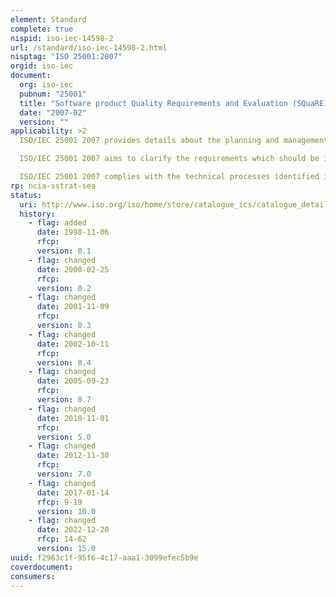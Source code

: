 ```yaml
---
element: Standard
complete: true
nispid: iso-iec-14598-2
url: /standard/iso-iec-14598-2.html
nisptag: "ISO 25001:2007"
orgid: iso-iec
document:
  org: iso-iec
  pubnum: "25001"
  title: "Software product Quality Requirements and Evaluation (SQuaRE) - Planning and management"
  date: "2007-02"
  version: ""
applicability: >2
  ISO/IEC 25001 2007 provides details about the planning and management requirements associated with software product quality requirements and evaluation.  While it is mainly concerned with product quality requirements and evaluation, wherever it is relevant the corresponding process requirements and evaluation activities are also discussed.

  ISO/IEC 25001 2007 aims to clarify the requirements which should be identified by the organization in order to ensure the success of specifying quality requirements and executing the evaluation.  ISO/IEC 25001 2007 is intended to be used in conjunction with the other parts of the SQuaRE series (ISO/IEC 25000-ISO/IEC 25051) of International Standards, and with ISO/IEC 14598 and ISO/IEC 9126-1 until superseded by the ISO/IEC 25000 series of International Standards.

  ISO/IEC 25001 2007 complies with the technical processes identified in ISO/IEC 15288 related to quality requirements definition and analysis.
rp: ncia-sstrat-sea
status:
  uri: http://www.iso.org/iso/home/store/catalogue_ics/catalogue_detail_ics.htm?csnumber=35724
  history: 
    - flag: added
      date: 1998-11-06
      rfcp: 
      version: 0.1
    - flag: changed
      date: 2000-02-25
      rfcp: 
      version: 0.2
    - flag: changed
      date: 2001-11-09
      rfcp: 
      version: 0.3
    - flag: changed
      date: 2002-10-11
      rfcp: 
      version: 0.4
    - flag: changed
      date: 2005-09-23
      rfcp: 
      version: 0.7
    - flag: changed
      date: 2010-11-01
      rfcp: 
      version: 5.0
    - flag: changed
      date: 2012-11-30
      rfcp: 
      version: 7.0
    - flag: changed
      date: 2017-01-14
      rfcp: 9-19
      version: 10.0
    - flag: changed
      date: 2022-12-20
      rfcp: 14-62
      version: 15.0
uuid: f2963c1f-95f6-4c17-aaa1-3099efec5b9e
coverdocument:
consumers:
---
```

